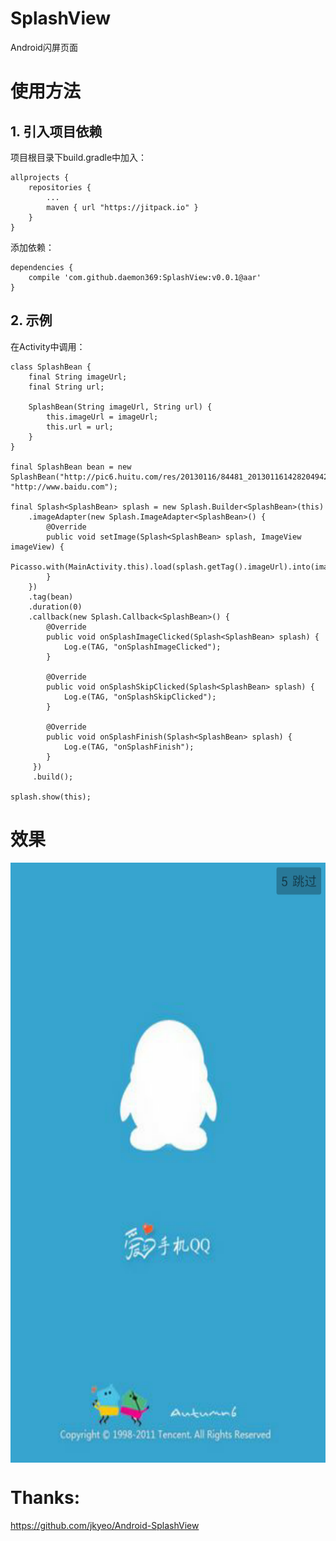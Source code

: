 # SplashView
Android闪屏页面

# 使用方法

## 1. 引入项目依赖

项目根目录下build.gradle中加入：
```
allprojects {
    repositories {
        ...
        maven { url "https://jitpack.io" }
    }
}
```
添加依赖：

```
dependencies {
    compile 'com.github.daemon369:SplashView:v0.0.1@aar'
}
```

## 2. 示例

在Activity中调用：

```
class SplashBean {
    final String imageUrl;
    final String url;

    SplashBean(String imageUrl, String url) {
        this.imageUrl = imageUrl;
        this.url = url;
    }
}

final SplashBean bean = new SplashBean("http://pic6.huitu.com/res/20130116/84481_20130116142820494200_1.jpg", "http://www.baidu.com");

final Splash<SplashBean> splash = new Splash.Builder<SplashBean>(this)
    .imageAdapter(new Splash.ImageAdapter<SplashBean>() {
        @Override
        public void setImage(Splash<SplashBean> splash, ImageView imageView) {
            Picasso.with(MainActivity.this).load(splash.getTag().imageUrl).into(imageView);
        }
    })
    .tag(bean)
    .duration(0)
    .callback(new Splash.Callback<SplashBean>() {
        @Override
        public void onSplashImageClicked(Splash<SplashBean> splash) {
            Log.e(TAG, "onSplashImageClicked");
        }

        @Override
        public void onSplashSkipClicked(Splash<SplashBean> splash) {
            Log.e(TAG, "onSplashSkipClicked");
        }

        @Override
        public void onSplashFinish(Splash<SplashBean> splash) {
            Log.e(TAG, "onSplashFinish");
        }
     })
     .build();

splash.show(this);

```

# 效果

<img src="demo.png" width = "540" height = "960" alt="Demo效果" align=center />

# Thanks:
https://github.com/jkyeo/Android-SplashView
